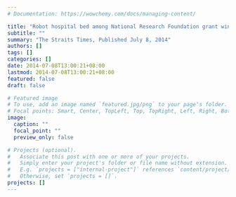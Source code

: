 ```yaml
---
# Documentation: https://wowchemy.com/docs/managing-content/

title: "Robot hospital bed among National Research Foundation grant winners"
subtitle: ""
summary: "The Straits Times, Published July 8, 2014"
authors: []
tags: []
categories: []
date: 2014-07-08T13:00:21+08:00
lastmod: 2014-07-08T13:00:21+08:00
featured: false
draft: false

# Featured image
# To use, add an image named `featured.jpg/png` to your page's folder.
# Focal points: Smart, Center, TopLeft, Top, TopRight, Left, Right, BottomLeft, Bottom, BottomRight.
image:
  caption: ""
  focal_point: ""
  preview_only: false

# Projects (optional).
#   Associate this post with one or more of your projects.
#   Simply enter your project's folder or file name without extension.
#   E.g. `projects = ["internal-project"]` references `content/project/deep-learning/index.md`.
#   Otherwise, set `projects = []`.
projects: []
---
```

